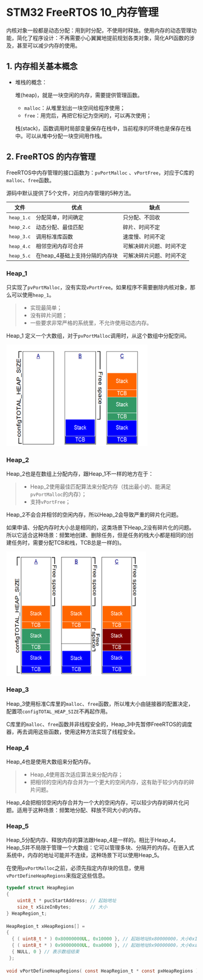 # STM32 FreeRTOS 10_内存管理

内核对象一般都是动态分配：用到时分配，不使用时释放。使用内存的动态管理功能，简化了程序设计：不再需要小心翼翼地提前规划各类对象，简化API函数的涉及，甚至可以减少内存的使用。

## 1. 内存相关基本概念

- 堆栈的概念：

  堆(heap)，就是一块空闲的内存，需要提供管理函数。

  - `malloc`：从堆里划出一块空间给程序使用；
  - `free`：用完后，再把它标记为空闲的，可以再次使用；

  栈(stack)，函数调用时局部变量保存在栈中，当前程序的环境也是保存在栈中。可以从堆中分配一块空间用作栈。

## 2. FreeRTOS 的内存管理

FreeRTOS中内存管理的接口函数为：`pvPortMalloc` 、`vPortFree`，对应于C库的`malloc`、`free`函数。

源码中默认提供了5个文件，对应内存管理的5种方法。

|文件	|优点|	缺点|
|-|-|-|
|`heap_1.c`|	分配简单，时间确定	|只分配、不回收|
|`heap_2.c`|	动态分配、最佳匹配	|碎片、时间不定|
|`heap_3.c`|	调用标准库函数|	速度慢、时间不定|
|`heap_4.c`|	相邻空闲内存可合并	|可解决碎片问题、时间不定|
|`heap_5.c`|	在heap_4基础上支持分隔的内存块	|可解决碎片问题、时间不定|

### Heap_1

只实现了`pvPortMalloc`，没有实现`vPortFree`。如果程序不需要删除内核对象，那么可以使用`heap_1`。

> - 实现最简单；
> - 没有碎片问题；
> - 一些要求非常严格的系统里，不允许使用动态内存。

Heap_1 定义一个大数组，对于`pvPortMalloc`调用时，从这个数组中分配空间。

![NULL](./assets/picture_1.jpg)

### Heap_2

Heap_2也是在数组上分配内存，跟Heap_1不一样的地方在于：

> - Heap_2使用最佳匹配算法来分配内存（找出最小的、能满足`pvPortMalloc`的内存）；
> - 支持`vPortFree`；

Heap_2不会合并相邻的空闲内存，所以Heap_2会导致严重的碎片化问题。

如果申请、分配内存时大小总是相同的，这类场景下Heap_2没有碎片化的问题。所以它适合这种场景：频繁地创建、删除任务，但是任务的栈大小都是相同的(创建任务时，需要分配TCB和栈，TCB总是一样的)。

![NULL](./assets/picture_2.jpg)

### Heap_3

Heap_3使用标准C库里的`malloc`、`free`函数，所以堆大小由链接器的配置决定，配置项`configTOTAL_HEAP_SIZE`不再起作用。

C库里的`malloc`、`free`函数并非线程安全的，Heap_3中先暂停FreeRTOS的调度器，再去调用这些函数，使用这种方法实现了线程安全。

### Heap_4

Heap_4也是使用大数组来分配内存。

> - Heap_4使用首次适应算法来分配内存；
> - 把相邻的空闲内存合并为一个更大的空闲内存，这有助于较少内存的碎片问题。

Heap_4会把相邻空闲内存合并为一个大的空闲内存，可以较少内存的碎片化问题。适用于这种场景：频繁地分配、释放不同大小的内存。

### Heap_5

Heap_5分配内存、释放内存的算法跟Heap_4是一样的。相比于Heap_4，Heap_5并不局限于管理一个大数组：它可以管理多块、分隔开的内存。在嵌入式系统中，内存的地址可能并不连续，这种场景下可以使用Heap_5。

在使用`pvPortMalloc`之前，必须先指定内存块的信息，使用`vPortDefineHeapRegions`来指定这些信息。

```c
typedef struct HeapRegion
{
    uint8_t * pucStartAddress; // 起始地址
    size_t xSizeInBytes;       // 大小
} HeapRegion_t;

HeapRegion_t xHeapRegions[] =
{
  { ( uint8_t * ) 0x80000000UL, 0x10000 }, // 起始地址0x80000000，大小0x10000
  { ( uint8_t * ) 0x90000000UL, 0xa0000 }, // 起始地址0x90000000，大小0xa0000
  { NULL, 0 } // 表示数组结束
 };

void vPortDefineHeapRegions( const HeapRegion_t * const pxHeapRegions );
```

